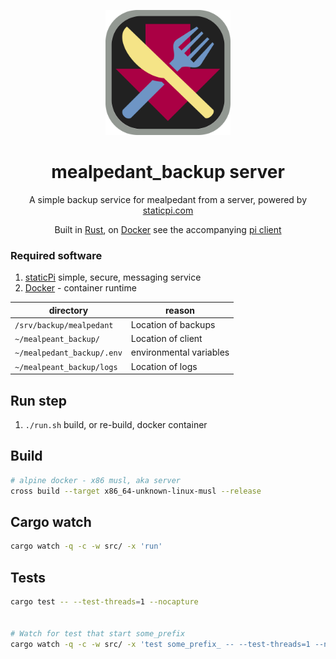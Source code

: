 <p align="center">
	<img src='./.github/logo.svg' width='200px'/>
</p>

<p align="center">
	<h1 align="center">mealpedant_backup server</h1>
</p>

<p align="center">
	A simple backup service for mealpedant from a server, powered by <a href='https://www.staticpi.com' target='_blank' rel='noopener noreferrer'>staticpi.com</a>
</p>

<p align="center">
	Built in <a href='https://www.rust-lang.org/' target='_blank' rel='noopener noreferrer'>Rust</a>,
	on <a href='https://docker.com' target='_blank' rel='noopener noreferrer'> Docker</a>
	see the accompanying <a href='https://www.github.com/mrjackwills/mealpedant_backup_pi' target='_blank' rel='noopener noreferrer'>pi client</a>
</p>

### Required software

1) <a href='https://www.staticpi.com/' target='_blank' rel='noopener noreferrer'>staticPi</a> simple, secure, messaging service
2) <a href='https://docker.com/' target='_blank' rel='noopener noreferrer'>Docker</a> - container runtime


| directory | reason|
| --- | --- |
|```/srv/backup/mealpedant```			| Location of backups |
|```~/mealpeant_backup/```				| Location of client|
|```~/mealpedant_backup/.env```			| environmental variables|
|```~/mealpeant_backup/logs```			| Location of logs |


## Run step
1) ```./run.sh``` build, or re-build, docker container

## Build

```bash
# alpine docker - x86 musl, aka server
cross build --target x86_64-unknown-linux-musl --release

```
## Cargo watch

```sh
cargo watch -q -c -w src/ -x 'run'
```

## Tests

```sh
cargo test -- --test-threads=1 --nocapture


# Watch for test that start some_prefix
cargo watch -q -c -w src/ -x 'test some_prefix_ -- --test-threads=1 --nocapture'
```